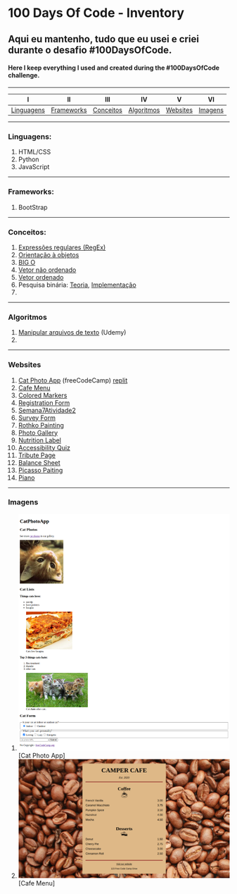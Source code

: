 # 100 Days Of Code - Inventory

## Aqui eu mantenho, tudo que eu usei e criei durante o desafio #100DaysOfCode.
#### Here I keep everything I used and created during the #100DaysOfCode challenge.
----------
|I|II|III|IV|V|VI|
|:---:|:-----:|:---:|:-----:|:-----:|:-----:|
|[Linguagens](#linguagens)|[Frameworks](#frameworks)|[Conceitos](#conceitos)|[Algoritmos](#algoritmos)|[Websites](#Websites)|[Imagens](#images)|
----------

<a name="linguagens"></a>
### Linguagens:
1. HTML/CSS
2. Python
3. JavaScript

----------
<a name="frameworks"></a>
### Frameworks:
1. BootStrap

----------
<a name="conceitos"></a>
### Conceitos:
1. [Expressões regulares (RegEx)](https://github.com/guilhermemoraes1/100-days-of-code/blob/master/r1-log.md#day-3)
2. [Orientação à objetos](https://github.com/guilhermemoraes1/100-days-of-code/blob/master/r1-log.md#day-3)
3. [BIG O](https://github.com/guilhermemoraes1/100-days-of-code/blob/master/r1-log.md#day-5)
4. [Vetor não ordenado](https://github.com/guilhermemoraes1/100-days-of-code/blob/master/r1-log.md#day-6)
5. [Vetor ordenado](https://github.com/guilhermemoraes1/100-days-of-code/blob/master/r1-log.md#day-7)
6. Pesquisa binária: [Teoria](https://github.com/guilhermemoraes1/100-days-of-code/blob/master/r1-log.md#day-8), [Implementação](https://github.com/guilhermemoraes1/100-days-of-code/blob/master/r1-log.md#day-12)
8. [](https://github.com/guilhermemoraes1/100-days-of-code/blob/master/r1-log.md#day-)

----------
<a name="algoritmos"></a>
### Algoritmos
1. [Manipular arquivos de texto](https://colab.research.google.com/drive/1U1QKPvpDqTyHrfSV7BQRZZDEcFxAvTjz#scrollTo=88YBtde1f-Gr) (Udemy)
2. []()

----------
<a name="projetos"></a>
### Websites
1. [Cat Photo App](https://t.co/Xb3iyz4Bwm) (freeCodeCamp) [replit](https://replit.com/@GuilhermeM0/Cat-Photo-App)
2. [Cafe Menu](https://t.co/xLc59w7ocm)
3. [Colored Markers](https://t.co/DScVCzR9Ll)
4. [Registration Form](https://t.co/UqlyfDzZkV)
5. [Semana7Atividade2](https://semana7atividade2.guilhermem0.repl.co/)
6. [Survey Form](https://survey-form.guilhermem0.repl.co/)
7. [Rothko Painting](https://rothko-painting.guilhermem0.repl.co)
8. [Photo Gallery](https://photo-gallery.guilhermem0.repl.co)
9. [Nutrition Label](https://nutrition-label.guilhermem0.repl.co/)
10. [Accessibility Quiz](https://accessibility-quiz.guilhermem0.repl.co/)
11. [Tribute Page](https://tribute-page.guilhermem0.repl.co)
12. [Balance Sheet](https://balance-sheet.guilhermem0.repl.co)
13. [Picasso Paiting](https://picasso-painting.guilhermem0.repl.co/)
14. [Piano](https://piano.guilhermem0.repl.co/)

----------
<a name="imagens"></a>
### Imagens
1. ![Day 1](https://github.com/guilhermemoraes1/100-days-of-code/blob/master/images/day1.png?raw=true) [Cat Photo App]
2. ![Day 2](https://github.com/guilhermemoraes1/100-days-of-code/blob/master/images/day2-cafeMenu.png) [Cafe Menu]

<!--
4. ![]() [Colored Markers]
5. ![]() [Registration Form]
6. ![]() [Semana7Atividade2]
7. ![]() [Survey Form]
8. ![]() [Rothko Painting]
9. ![]() [Photo Gallery]
10. ![]() [Nutrition Label]
11. ![]() [Accessibility Quiz]
12. ![]() [Tribute Page]
13. ![]() [Balance Sheet]
14. ![]() [Picasso Paiting]
15. ![]() [Piano]
-->
